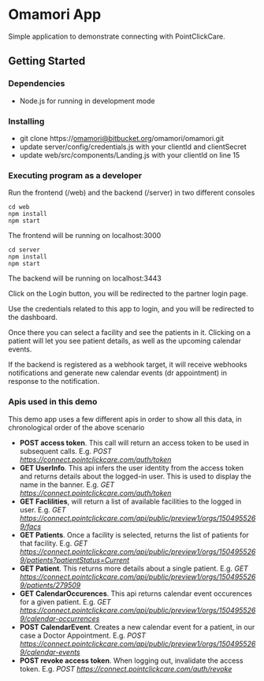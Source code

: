 # Omamori App

Simple application to demonstrate connecting with PointClickCare.

## Getting Started

### Dependencies

- Node.js for running in development mode

### Installing

- git clone https://omamori@bitbucket.org/omamori/omamori.git
- update server/config/credentials.js with your clientId and clientSecret
- update web/src/components/Landing.js with your clientId on line 15

### Executing program as a developer
Run the frontend (/web) and the backend (/server) in two different consoles

    cd web
    npm install
    npm start

The frontend will be running on localhost:3000

    cd server
    npm install
    npm start

The backend will be running on localhost:3443

Click on the Login button, you will be redirected to the partner login page. 

Use the credentials related to this app to login, and you will be redirected to the dashboard.

Once there you can select a facility and see the patients in it. Clicking on a patient will let you see patient details, as well as the upcoming calendar events.

If the backend is registered as a webhook target, it will receive webhooks notifications and generate new calendar events (dr appointment) in response to the notification.


### Apis used in this demo ###

This demo app uses a few different apis in order to show all this data, in chronological order of the above scenario

- **POST access token**. This call will return an access token to be used in subsequent calls. E.g. *POST https://connect.pointclickcare.com/auth/token*
- **GET UserInfo**. This api infers the user identity from the access token and returns details about the logged-in user. This is used to display the name in the banner. E.g. *GET https://connect.pointclickcare.com/auth/token*
- **GET Faclilities**, will return a list of available facilities to the logged in user. E.g. *GET  https://connect.pointclickcare.com/api/public/preview1/orgs/1504955269/facs*
- **GET Patients**. Once a facility is selected, returns the list of patients for that facility. E.g. *GET https://connect.pointclickcare.com/api/public/preview1/orgs/1504955269/patients?patientStatus=Current*
- **GET Patient**. This returns more details about a single patient. E.g. *GET https://connect.pointclickcare.com/api/public/preview1/orgs/1504955269/patients/279509*
- **GET CalendarOccurences**. This api returns calendar event occurences for a given patient. E.g. *GET https://connect.pointclickcare.com/api/public/preview1/orgs/1504955269/calendar-occurrences*
- **POST CalendarEvent**. Creates a new calendar event for a patient, in our case a Doctor Appointment. E.g. *POST https://connect.pointclickcare.com/api/public/preview1/orgs/1504955269/calendar-events*
- **POST revoke access token**. When logging out, invalidate the access token. E.g. *POST https://connect.pointclickcare.com/auth/revoke*
